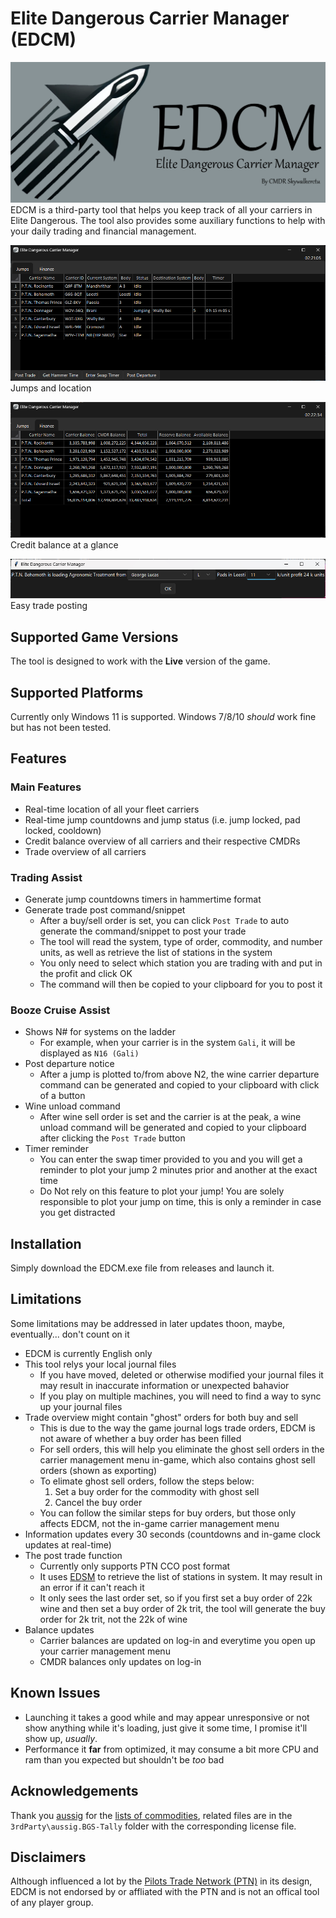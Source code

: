 # Elite Dangerous Carrier Manager (EDCM)
![Banner](images_readme/EDCM_Banner.png)
EDCM is a third-party tool that helps you keep track of all your carriers in Elite Dangerous. The tool also provides some auxiliary functions to help with your daily trading and financial management.


![Jumps tab](images_readme/ss_jump.png)
Jumps and location

![Finance tab](images_readme/ss_finance.png)
Credit balance at a glance

![Trade post](images_readme/ss_trade_post.png)
Easy trade posting
## Supported Game Versions
The tool is designed to work with the **Live** version of the game. 
## Supported Platforms
Currently only Windows 11 is supported. Windows 7/8/10 *should* work fine but has not been tested. 
## Features
### Main Features
- Real-time location of all your fleet carriers
- Real-time jump countdowns and jump status (i.e. jump locked, pad locked, cooldown)
- Credit balance overview of all carriers and their respective CMDRs
- Trade overview of all carriers
### Trading Assist
- Generate jump countdowns timers in hammertime format
- Generate trade post command/snippet
  - After a buy/sell order is set, you can click `Post Trade` to auto generate the command/snippet to post your trade
  - The tool will read the system, type of order, commodity, and number units, as well as retrieve the list of stations in the system
  - You only need to select which station you are trading with and put in the profit and click OK
  - The command will then be copied to your clipboard for you to post it
### Booze Cruise Assist
- Shows N# for systems on the ladder
  - For example, when your carrier is in the system `Gali`, it will be displayed as `N16 (Gali)`
- Post departure notice
  - After a jump is plotted to/from above N2, the wine carrier departure command can be generated and copied to your clipboard with click of a button
- Wine unload command
  - After wine sell order is set and the carrier is at the peak, a wine unload command will be generated and copied to your clipboard after clicking the `Post Trade` button
- Timer reminder
  - You can enter the swap timer provided to you and you will get a reminder to plot your jump 2 minutes prior and another at the exact time
  - Do Not rely on this feature to plot your jump! You are solely responsible to plot your jump on time, this is only a reminder in case you get distracted
## Installation
Simply download the EDCM.exe file from releases and launch it. 
## Limitations
Some limitations may be addressed in later updates thoon, maybe, eventually... don't count on it
- EDCM is currently English only
- This tool relys your local journal files
  - If you have moved, deleted or otherwise modified your journal files it may result in inaccurate information or unexpected bahavior
  - If you play on multiple machines, you will need to find a way to sync up your journal files
- Trade overview might contain "ghost" orders for both buy and sell
  - This is due to the way the game journal logs trade orders, EDCM is not aware of whether a buy order has been filled
  - For sell orders, this will help you eliminate the ghost sell orders in the carrier management menu in-game, which also contains ghost sell orders (shown as exporting)
  - To elimate ghost sell orders, follow the steps below:
    1. Set a buy order for the commodity with ghost sell
    2. Cancel the buy order
  - You can follow the similar steps for buy orders, but those only affects EDCM, not the in-game carrier management menu
- Information updates every 30 seconds (countdowns and in-game clock updates at real-time)
- The post trade function
  - Currently only supports PTN CCO post format
  - It uses <a href=https://www.edsm.net>EDSM</a> to retrieve the list of stations in system. It may result in an error if it can't reach it
  - It only sees the last order set, so if you first set a buy order of 22k wine and then set a buy order of 2k trit, the tool will generate the buy order for 2k trit, not the 22k of wine
- Balance updates
  - Carrier balances are updated on log-in and everytime you open up your carrier management menu
  - CMDR balances only updates on log-in
## Known Issues
- Launching it takes a good while and may appear unresponsive or not show anything while it's loading, just give it some time, I promise it'll show up, *usually*. 
- Performance it **far** from optimized, it may consume a bit more CPU and ram than you expected but shouldn't be *too* bad
## Acknowledgements
Thank you <a href=https://github.com/aussig>aussig</a> for the <a href=https://github.com/aussig/BGS-Tally/tree/develop/data>lists of commodities</a>, related files are in the `3rdParty\aussig.BGS-Tally` folder with the corresponding license file. 
## Disclaimers
Although influenced a lot by the <a href=https://pilotstradenetwork.com>Pilots Trade Network (PTN)</a> in its design, EDCM is not endorsed by or affliated with the PTN and is not an offical tool of any player group. 
